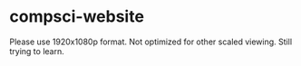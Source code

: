 # compsci-website

Please use 1920x1080p format. Not optimized for other scaled viewing. Still trying to learn.
